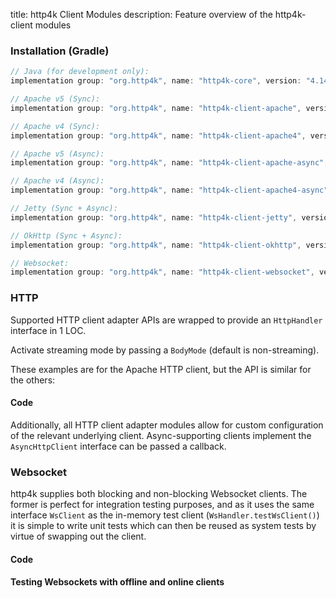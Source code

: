 title: http4k Client Modules
description: Feature overview of the http4k-client modules

### Installation (Gradle)

```groovy
// Java (for development only):
implementation group: "org.http4k", name: "http4k-core", version: "4.14.0.0"

// Apache v5 (Sync): 
implementation group: "org.http4k", name: "http4k-client-apache", version: "4.14.0.0"

// Apache v4 (Sync): 
implementation group: "org.http4k", name: "http4k-client-apache4", version: "4.14.0.0"

// Apache v5 (Async): 
implementation group: "org.http4k", name: "http4k-client-apache-async", version: "4.14.0.0"

// Apache v4 (Async): 
implementation group: "org.http4k", name: "http4k-client-apache4-async", version: "4.14.0.0"

// Jetty (Sync + Async): 
implementation group: "org.http4k", name: "http4k-client-jetty", version: "4.14.0.0"

// OkHttp (Sync + Async): 
implementation group: "org.http4k", name: "http4k-client-okhttp", version: "4.14.0.0"

// Websocket: 
implementation group: "org.http4k", name: "http4k-client-websocket", version: "4.14.0.0"
```

### HTTP
Supported HTTP client adapter APIs are wrapped to provide an `HttpHandler` interface in 1 LOC.

Activate streaming mode by passing a `BodyMode` (default is non-streaming).

These examples are for the Apache HTTP client, but the API is similar for the others:

#### Code [<img class="octocat"/>](https://github.com/http4k/http4k/blob/master/src/docs/guide/reference/clients/example_http.kt)

<script src="https://gist-it.appspot.com/https://github.com/http4k/http4k/blob/master/src/docs/guide/reference/clients/example_http.kt"></script>

Additionally, all HTTP client adapter modules allow for custom configuration of the relevant underlying client. Async-supporting clients implement the `AsyncHttpClient` interface can be passed a callback.

### Websocket
http4k supplies both blocking and non-blocking Websocket clients. The former is perfect for integration testing purposes, and as it uses the same interface `WsClient` as the in-memory test client (`WsHandler.testWsClient()`) it is simple to write unit tests which can then be reused as system tests by virtue of swapping out the client.

#### Code [<img class="octocat"/>](https://github.com/http4k/http4k/blob/master/src/docs/guide/reference/clients/example_websocket.kt)

<script src="https://gist-it.appspot.com/https://github.com/http4k/http4k/blob/master/src/docs/guide/reference/clients/example_websocket.kt"></script>

#### Testing Websockets with offline and online clients [<img class="octocat"/>](https://github.com/http4k/http4k/blob/master/src/docs/guide/reference/clients/TestingWebsockets.kt)

<script src="https://gist-it.appspot.com/https://github.com/http4k/http4k/blob/master/src/docs/guide/reference/clients/TestingWebsockets.kt"></script>
